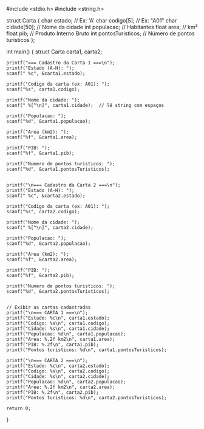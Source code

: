 #include <stdio.h>
#include <string.h>

struct Carta {
    char estado;               // Ex: 'A'
    char codigo[5];            // Ex: "A01"
    char cidade[50];           // Nome da cidade
    int populacao;             // Habitantes
    float area;                // km²
    float pib;                 // Produto Interno Bruto
    int pontosTuristicos;      // Número de pontos turísticos
};

int main() {
    struct Carta carta1, carta2;

    printf("=== Cadastro da Carta 1 ===\n");
    printf("Estado (A-H): ");
    scanf(" %c", &carta1.estado);

    printf("Codigo da carta (ex: A01): ");
    scanf("%s", carta1.codigo);

    printf("Nome da cidade: ");
    scanf(" %[^\n]", carta1.cidade);  // lê string com espaços

    printf("Populacao: ");
    scanf("%d", &carta1.populacao);

    printf("Area (km2): ");
    scanf("%f", &carta1.area);

    printf("PIB: ");
    scanf("%f", &carta1.pib);

    printf("Numero de pontos turisticos: ");
    scanf("%d", &carta1.pontosTuristicos);


    printf("\n=== Cadastro da Carta 2 ===\n");
    printf("Estado (A-H): ");
    scanf(" %c", &carta2.estado);

    printf("Codigo da carta (ex: A01): ");
    scanf("%s", carta2.codigo);

    printf("Nome da cidade: ");
    scanf(" %[^\n]", carta2.cidade);

    printf("Populacao: ");
    scanf("%d", &carta2.populacao);

    printf("Area (km2): ");
    scanf("%f", &carta2.area);

    printf("PIB: ");
    scanf("%f", &carta2.pib);

    printf("Numero de pontos turisticos: ");
    scanf("%d", &carta2.pontosTuristicos);


    // Exibir as cartas cadastradas
    printf("\n=== CARTA 1 ===\n");
    printf("Estado: %c\n", carta1.estado);
    printf("Codigo: %s\n", carta1.codigo);
    printf("Cidade: %s\n", carta1.cidade);
    printf("Populacao: %d\n", carta1.populacao);
    printf("Area: %.2f km2\n", carta1.area);
    printf("PIB: %.2f\n", carta1.pib);
    printf("Pontos turisticos: %d\n", carta1.pontosTuristicos);

    printf("\n=== CARTA 2 ===\n");
    printf("Estado: %c\n", carta2.estado);
    printf("Codigo: %s\n", carta2.codigo);
    printf("Cidade: %s\n", carta2.cidade);
    printf("Populacao: %d\n", carta2.populacao);
    printf("Area: %.2f km2\n", carta2.area);
    printf("PIB: %.2f\n", carta2.pib);
    printf("Pontos turisticos: %d\n", carta2.pontosTuristicos);

    return 0;
}

